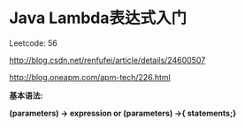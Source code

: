 # Java Lambda表达式入门

Leetcode: 56

http://blog.csdn.net/renfufei/article/details/24600507

http://blog.oneapm.com/apm-tech/226.html


**基本语法:**

**(parameters) -> expression or (parameters) ->{ statements;}**
